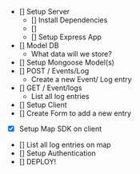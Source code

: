- [] Setup Server
  - [] Install Dependencies
  - []
  - [] Setup Express App
- [] Model DB
  - What data will we store?
- [] Setup Mongoose Model(s)
- [] POST / Events/Log
  - Create a new Event/ Log entry
- [] GET / Event/logs
  - List all log entries
- [] Setup Client
- [] Create Form to add a new entry
- [x] Setup Map SDK on client
- [] List all log entries on map
- [] Setup Authentication
- [] DEPLOY!

